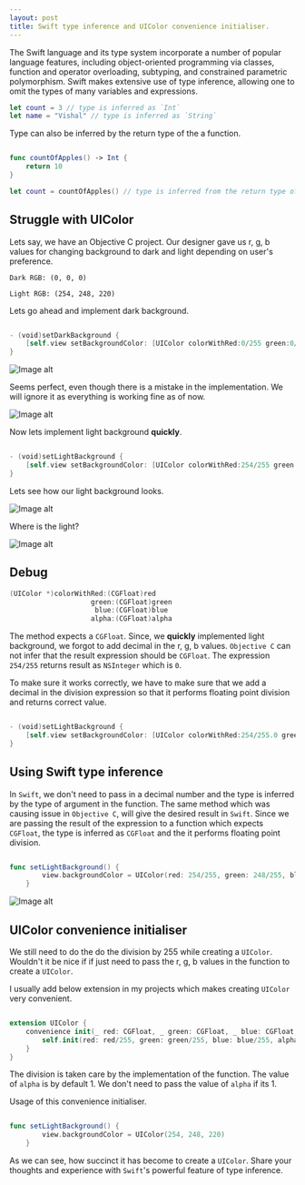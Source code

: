 ```yaml
---
layout: post
title: Swift type inference and UIColor convenience initialiser.
---
```


The Swift language and its type system incorporate a number of popular language features, including object-oriented programming via classes, function and operator overloading, subtyping, and constrained parametric polymorphism. Swift makes extensive use of type inference, allowing one to omit the types of many variables and expressions.


```swift
let count = 3 // type is inferred as `Int`
let name = "Vishal" // type is inferred as `String`

```

Type can also be inferred by the return type of the a function.


```swift

func countOfApples() -> Int {
	return 10
}

let count = countOfApples() // type is inferred from the return type of `countOfApples` as `Int`

```

## Struggle with UIColor

Lets say, we have an Objective C project. Our designer gave us r, g, b values for changing background to dark and light depending on user's preference.

```
Dark RGB: (0, 0, 0)

Light RGB: (254, 248, 220)

```
Lets go ahead and implement dark background.

```swift

- (void)setDarkBackground {
    [self.view setBackgroundColor: [UIColor colorWithRed:0/255 green:0/255 blue:0/255 alpha:1]];
}

```

![Image alt](/assets/posts/Type_Inference_UIColor/dark.png "Dark")

Seems perfect, even though there is a mistake in the implementation. We will ignore it as everything is working fine as of now.

![Image alt](/assets/posts/Type_Inference_UIColor/thumbsup.png "Thumbs Up")


Now lets implement light background **quickly**.

```swift

- (void)setLightBackground {
    [self.view setBackgroundColor: [UIColor colorWithRed:254/255 green:248/255 blue:220/255 alpha:1]];
}

```
Lets see how our light background looks.

![Image alt](/assets/posts/Type_Inference_UIColor/dark.png "Dark")

Where is the light? 

![Image alt](/assets/posts/Type_Inference_UIColor/wtf.png "WTF")


## Debug
```swift
(UIColor *)colorWithRed:(CGFloat)red
                    green:(CGFloat)green
                     blue:(CGFloat)blue
                    alpha:(CGFloat)alpha
```
The method expects a `CGFloat`. Since, we **quickly** implemented light background, we forgot to add decimal in the r, g, b values. `Objective C` can not infer that the result expression should be `CGFloat`. The expression `254/255` returns result as `NSInteger` which is `0`. 

To make sure it works correctly, we have to make sure that we add a decimal in the division expression so that it performs floating point division and returns correct value.

```swift

- (void)setLightBackground {
    [self.view setBackgroundColor: [UIColor colorWithRed:254/255.0 green:248/255.0 blue:220/255.0 alpha:1]];
}

```

## Using Swift type inference

In `Swift`, we don't need to pass in a decimal number and the type is inferred by the type of argument in the function. The same method which was causing issue in `Objective C`, will give the desired result in `Swift`. Since we are passing the result of the expression to a function which expects `CGFloat`, the type is inferred as `CGFloat` and the it performs floating point division.

```swift

func setLightBackground() {
        view.backgroundColor = UIColor(red: 254/255, green: 248/255, blue: 220/255, alpha: 1)
    }

```

![Image alt](/assets/posts/Type_Inference_UIColor/light.png "Light")

## UIColor convenience initialiser

We still need to do the do the division by 255 while creating a `UIColor`. Wouldn't it be nice if if just need to pass the r, g, b values in the function to create a `UIColor`.

I usually add below extension in my projects which makes creating `UIColor` very convenient.


```swift

extension UIColor {
    convenience init(_ red: CGFloat, _ green: CGFloat, _ blue: CGFloat, _ alpha: CGFloat = 1) {
        self.init(red: red/255, green: green/255, blue: blue/255, alpha: alpha)
    }
}

```

The division is taken care by the implementation of the function. The value of `alpha` is by default 1. We don't need to pass the value of `alpha` if its 1.

Usage of this convenience initialiser.

```swift

func setLightBackground() {
        view.backgroundColor = UIColor(254, 248, 220)
    }

```

As we can see, how succinct it has become to create a `UIColor`. Share your thoughts and experience with `Swift`'s powerful feature of type inference.




